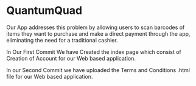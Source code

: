 # QuantumQuad
Our App addresses this problem by allowing users to scan barcodes of items they want to purchase and make a direct payment through the app, eliminating the need for a traditional cashier.

In Our First Commit We have Created the index page which consist of Creation of Account for our Web based application. 

In our Second Commit we have uploaded the Terms and Conditions .html file for our Web based application.

